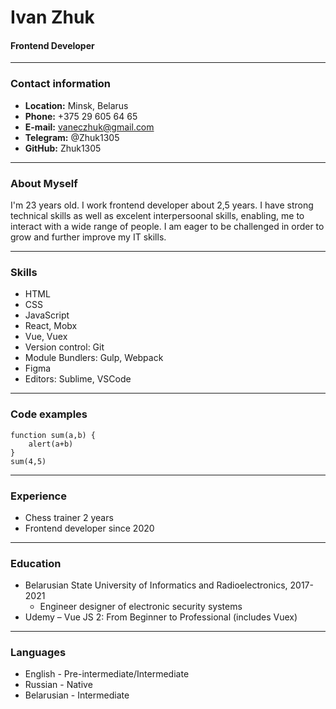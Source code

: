 # Ivan Zhuk

#### Frontend Developer

---

### Contact information

- **Location:** Minsk, Belarus
- **Phone:** +375 29 605 64 65
- **E-mail:** vaneczhuk@gmail.com
- **Telegram:** @Zhuk1305
- **GitHub:** Zhuk1305

---

### About Myself

I'm 23 years old. I work frontend developer about 2,5 years. I have strong technical skills as well as excelent interpersoonal skills, enabling, me to interact with a wide range of people. I am eager to be challenged in order to grow and further improve my IT skills.

---

### Skills

- HTML
- CSS
- JavaScript
- React, Mobx
- Vue, Vuex
- Version control: Git
- Module Bundlers: Gulp, Webpack
- Figma
- Editors: Sublime, VSCode

---

### Code examples

```
function sum(a,b) {
    alert(a+b)
}
sum(4,5)
```

---

### Experience

- Chess trainer 2 years
- Frontend developer since 2020

---

### Education

- Belarusian State University of Informatics and Radioelectronics, 2017-2021
  - Engineer designer of electronic security systems
- Udemy – Vue JS 2: From Beginner to Professional (includes Vuex)

---

### Languages

- English - Pre-intermediate/Intermediate
- Russian - Native
- Belarusian - Intermediate
